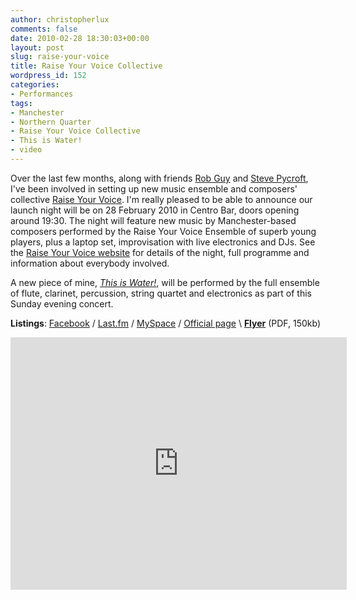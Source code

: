 ```yaml
---
author: christopherlux
comments: false
date: 2010-02-28 18:30:03+00:00
layout: post
slug: raise-your-voice
title: Raise Your Voice Collective
wordpress_id: 152
categories:
- Performances
tags:
- Manchester
- Northern Quarter
- Raise Your Voice Collective
- This is Water!
- video
---
```


Over the last few months, along with friends [Rob Guy](http://www.robert-guy.com/) and [Steve Pycroft](http://www.stevepycroft.com/), I've been involved in setting up new music ensemble and composers' collective [Raise Your Voice](http://www.raise-your-voice.org/). I'm really pleased to be able to announce our launch night will be on 28 February 2010 in Centro Bar, doors opening around 19:30. The night will feature new music by Manchester-based composers performed by the Raise Your Voice Ensemble of superb young players, plus a laptop set, improvisation with live electronics and DJs. See the [Raise Your Voice website](http://www.raise-your-voice.org/) for details of the night, full programme and information about everybody involved.

A new piece of mine, [_This is Water!_](/2010/02/this-is-water/), will be performed by the full ensemble of flute, clarinet, percussion, string quartet and electronics as part of this Sunday evening concert.

**Listings**: [Facebook](http://www.facebook.com/group.php?gid=248234307562) / [Last.fm](http://www.last.fm/event/1373320) / [MySpace](http://www.myspace.com/raiseyourvoicemusic88) / [Official page](http://www.raise-your-voice.org/2010/01/raise-your-voice/) \\
[**Flyer**](/v1/images/ryv_flyer.pdf) (PDF, 150kb)

<p class="embed-container"><iframe src="https://player.vimeo.com/video/9346699" width="538" height="404" frameborder="0" webkitallowfullscreen mozallowfullscreen allowfullscreen></iframe></p>
